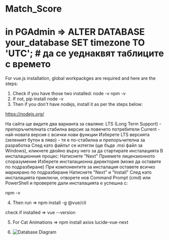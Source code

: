 # Match_Score

# in PGAdmin => ALTER DATABASE your_database SET timezone TO 'UTC'; # да се уеднаквят таблиците с времето

For vue.js installation, global workpackges are required and here are the steps:

1. Check if you have those two installed:
node -v
npm -v
2. If not, pip install node -v
3. Then if you don't have nodejs, install it as per the steps below:

https://nodejs.org/
 
На сайта ще видите два варианта за сваляне:
LTS (Long Term Support) - препоръчителната стабилна версия за повечето потребители
Current - най-новата версия с всички нови функции
Изберете LTS версията (зеленият бутон в ляво) - тя е по-стабилна и препоръчителна за разработка
След като файлът се изтегли (ще бъде .msi файл за Windows), кликнете двойно върху него за да стартирате инсталацията
В инсталационния процес:
Натиснете "Next"
Приемете лицензионното споразумение
Изберете инсталационна директория (може да оставите по подразбиране)
При компонентите за инсталация оставете всичко маркирано по подразбиране
Натиснете "Next" и "Install"
След като инсталацията приключи, отворете нов Command Prompt (cmd) или PowerShell и проверете дали инсталацията е успешна с:

npm -v

4. Then run => npm install -g @vue/cli

check if installed => vue --version

5. For Cat Animations => npm install axios lucide-vue-next

6. ![Database Diagram](https://i.imgur.com/ZOFR2H4.png)
